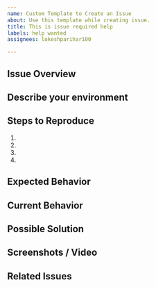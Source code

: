 ```yaml
---
name: Custom Template to Create an Issue
about: Use this template while creating issue.
title: This is issue required help
labels: help wanted
assignees: lokeshparihar100

---
```


<!--
BEFORE POSTING YOUR ISSUE:
- These comments won't show up when you submit the issue.
- Please use the sections below to provide information about the issue.
- Be specific: Add as much detail as possible.
-->

## Issue Overview
<!-- A brief overview of the issue --->

## Describe your environment
<!-- Provide details about your environment: what editor, browser, and other software you are using and any other specifics to your setup -->

## Steps to Reproduce
<!-- Provide an unambiguous set of steps to reproduce this bug. Include code to reproduce, if relevant. Include a live link if available. -->
1.
2.
3.
4.

## Expected Behavior
<!-- What behavior did you expect? -->

## Current Behavior
<!-- What happened instead of the expected behavior? Describe the difference. -->

## Possible Solution
<!-- Optional: Do you have a fix or a suggestion on how to fix the issue? -->

## Screenshots / Video
<!-- Optional: Add any screenshots or video of the issue if available. -->

## Related Issues
<!-- List related issues -->
